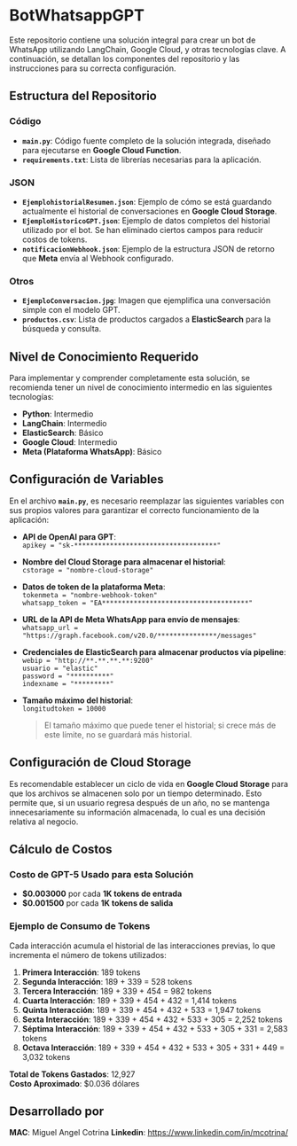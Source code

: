 # BotWhatsappGPT

Este repositorio contiene una solución integral para crear un bot de WhatsApp utilizando LangChain, Google Cloud, y otras tecnologías clave. A continuación, se detallan los componentes del repositorio y las instrucciones para su correcta configuración.

## Estructura del Repositorio

### Código
- **`main.py`**: Código fuente completo de la solución integrada, diseñado para ejecutarse en **Google Cloud Function**.
- **`requirements.txt`**: Lista de librerías necesarias para la aplicación.

### JSON
- **`EjemplohistorialResumen.json`**: Ejemplo de cómo se está guardando actualmente el historial de conversaciones en **Google Cloud Storage**.
- **`EjemploHistoricoGPT.json`**: Ejemplo de datos completos del historial utilizado por el bot. Se han eliminado ciertos campos para reducir costos de tokens.
- **`notificacionWebhook.json`**: Ejemplo de la estructura JSON de retorno que **Meta** envía al Webhook configurado.

### Otros
- **`EjemploConversacion.jpg`**: Imagen que ejemplifica una conversación simple con el modelo GPT.
- **`productos.csv`**: Lista de productos cargados a **ElasticSearch** para la búsqueda y consulta.

## Nivel de Conocimiento Requerido

Para implementar y comprender completamente esta solución, se recomienda tener un nivel de conocimiento intermedio en las siguientes tecnologías:

- **Python**: Intermedio
- **LangChain**: Intermedio
- **ElasticSearch**: Básico
- **Google Cloud**: Intermedio
- **Meta (Plataforma WhatsApp)**: Básico

## Configuración de Variables

En el archivo **`main.py`**, es necesario reemplazar las siguientes variables con sus propios valores para garantizar el correcto funcionamiento de la aplicación:

- **API de OpenAI para GPT**:  
  `apikey = "sk-************************************"`
  
- **Nombre del Cloud Storage para almacenar el historial**:  
  `cstorage = "nombre-cloud-storage"`

- **Datos de token de la plataforma Meta**:  
  `tokenmeta = "nombre-webhook-token"`  
  `whatsapp_token = "EA*************************************"`

- **URL de la API de Meta WhatsApp para envío de mensajes**:  
  `whatsapp_url = "https://graph.facebook.com/v20.0/***************/messages"`

- **Credenciales de ElasticSearch para almacenar productos vía pipeline**:  
  `webip = "http://**.**.**.**:9200"`  
  `usuario = "elastic"`  
  `password = "**********"`  
  `indexname = "*********"`

- **Tamaño máximo del historial**:  
  `longitudtoken = 10000`  
  > El tamaño máximo que puede tener el historial; si crece más de este límite, no se guardará más historial.

## Configuración de Cloud Storage

Es recomendable establecer un ciclo de vida en **Google Cloud Storage** para que los archivos se almacenen solo por un tiempo determinado. Esto permite que, si un usuario regresa después de un año, no se mantenga innecesariamente su información almacenada, lo cual es una decisión relativa al negocio.

## Cálculo de Costos

### Costo de GPT-5 Usado para esta Solución

- **$0.003000** por cada **1K tokens de entrada**
- **$0.001500** por cada **1K tokens de salida**

### Ejemplo de Consumo de Tokens

Cada interacción acumula el historial de las interacciones previas, lo que incrementa el número de tokens utilizados:

1. **Primera Interacción**: 189 tokens  
2. **Segunda Interacción**: 189 + 339 = 528 tokens  
3. **Tercera Interacción**: 189 + 339 + 454 = 982 tokens  
4. **Cuarta Interacción**: 189 + 339 + 454 + 432 = 1,414 tokens  
5. **Quinta Interacción**: 189 + 339 + 454 + 432 + 533 = 1,947 tokens  
6. **Sexta Interacción**: 189 + 339 + 454 + 432 + 533 + 305 = 2,252 tokens  
7. **Séptima Interacción**: 189 + 339 + 454 + 432 + 533 + 305 + 331 = 2,583 tokens  
8. **Octava Interacción**: 189 + 339 + 454 + 432 + 533 + 305 + 331 + 449 = 3,032 tokens  

**Total de Tokens Gastados**: 12,927  
**Costo Aproximado**: $0.036 dólares

## Desarrollado por

**MAC**: Miguel Angel Cotrina
**Linkedin**: https://www.linkedin.com/in/mcotrina/
